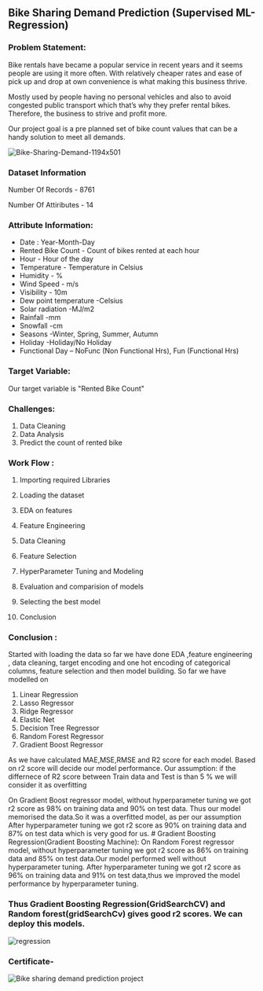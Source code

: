 ## Bike Sharing Demand Prediction (Supervised ML- Regression)


### Problem Statement:
Bike rentals have became a popular service in recent years and it seems people are using it more often. With relatively cheaper rates and ease of pick up and drop at own convenience is what making this business thrive. 

Mostly used by people having no personal vehicles and also to avoid congested public transport which that’s why they prefer rental bikes. Therefore, the business to strive and profit more.

Our project goal is a pre planned set of bike count values that can be a handy solution to meet all demands.

![Bike-Sharing-Demand-1194x501](https://user-images.githubusercontent.com/105766113/225235557-0df410d0-7774-4327-8318-4d4309b49fe0.jpg)


### Dataset Information
Number Of Records - 8761

Number Of Attiributes - 14

### Attribute Information:

* Date : Year-Month-Day 
* Rented Bike Count - Count of bikes rented at each hour 
* Hour - Hour of the day 
* Temperature - Temperature in Celsius  
* Humidity - % 
* Wind Speed - m/s 
* Visibility - 10m 
* Dew point temperature -Celsius 
* Solar radiation -MJ/m2 
* Rainfall -mm 
* Snowfall -cm 
* Seasons -Winter, Spring, Summer, Autumn 
* Holiday -Holiday/No Holiday 
* Functional Day – NoFunc  (Non Functional Hrs), Fun (Functional Hrs)

### Target Variable:
Our target variable is "Rented Bike Count"

### Challenges:


   1. Data Cleaning
   2. Data Analysis
   3. Predict the count of rented bike 
	 
### Work Flow :

1. Importing required Libraries
 
2. Loading the dataset

3. EDA on features

4. Feature Engineering

5. Data Cleaning

6. Feature Selection

7. HyperParameter Tuning and Modeling

8. Evaluation and comparision of models

9. Selecting the best model

10. Conclusion





### Conclusion :

Started with loading the data so far we have done EDA ,feature engineering , data cleaning, target encoding and one hot encoding of categorical columns, feature selection and then model building. So far we have modelled on

1. Linear Regression
2. Lasso Regressor
3. Ridge Regressor
4. Elastic Net
5. Decision Tree Regressor
6. Random Forest Regressor
7. Gradient Boost Regressor

As we have calculated MAE,MSE,RMSE and R2 score for each model. Based on r2 score will decide our model performance.
Our assumption: if the differnece of R2 score between Train data and Test is than 5 % we will consider it as overfitting

On Gradient Boost regressor model, without hyperparameter tuning we got r2 score as 98% on training data and 90% on test data. Thus our model memorised the data.So it was a overfitted model, as per our assumption
After hyperparameter tuning we got r2 score as 90% on training data and 87% on test data which is very good for us. # Gradient Boosting Regression(Gradient Boosting Machine):
On Random Forest regressor model, without hyperparameter tuning we got r2 score as 86% on training data and 85% on test data.Our model performed well without hyperparameter tuning.
After hyperparameter tuning we got r2 score as 96% on training data and 91% on test data,thus we improved the model performance by hyperparameter tuning.

### Thus Gradient Boosting Regression(GridSearchCV) and Random forest(gridSearchCv) gives good r2 scores. We can deploy this models.


![regression](https://user-images.githubusercontent.com/105766113/225238367-30adb000-7603-41cd-9d2a-b91571c81629.png)


### Certificate-

![Bike sharing demand prediction project](https://user-images.githubusercontent.com/105766113/225239417-64ae7c99-7807-4ca4-a155-4d2c21b04848.png)

